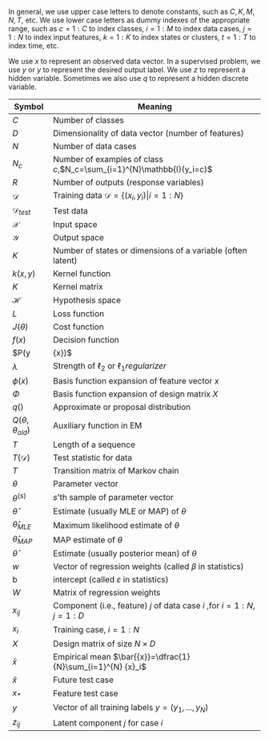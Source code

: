 In general, we use upper case letters to denote constants, such as $C, K, M, N, T$, etc. We use lower case letters as dummy indexes of the appropriate range, such as $c=1:C$ to index classes, $i=1:M$ to index data cases, $j=1:N$ to index input features, $k=1:K$ to index states or clusters, $t=1:T$ to index time, etc.

We use $x$ to represent an observed data vector. In a supervised problem, we use $y$ or ${y}$ to represent the desired output label. We use ${z}$ to represent a hidden variable. Sometimes we also use $q$ to represent a hidden discrete variable.


Symbol|Meaning
--|--
$C$ | Number of classes
$D$ | Dimensionality of data vector (number of features)
$N$ | Number of data cases
$N_c$ | Number of examples of class $c$,$N_c=\sum_{i=1}^{N}\mathbb{I}(y_i=c)$
$R$ | Number of outputs (response variables)
$\mathcal{D}$ | Training data $\mathcal{D}=\left\{({x}_i,y_i) \vert i=1:N\right\}$
$\mathcal{D}_{test}$ | Test data
$\mathcal{X}$ | Input space
$\mathcal{Y}$ | Output space
$K$ | Number of states or dimensions of a variable (often latent)
$k(x,y)$ | Kernel function
${K}$ | Kernel matrix
$\mathcal{H}$ | Hypothesis space
$L$ | Loss function 
$J({\theta})$ | Cost function
$f({x})$ | Decision function
$P(y|{x})$ | Conditional probability
$\lambda$ | Strength of $\ell_2$ or $\ell_1 regularizer$
$\phi(x)$ | Basis function expansion of feature vector ${x}$
$\Phi$ | Basis function expansion of design matrix ${X}$
$q()$ | Approximate or proposal distribution
$Q({\theta},{\theta}_{old})$ | Auxiliary function in EM
$T$ | Length of a sequence
$T(\mathcal{D})$ | Test statistic for data
${T}$ | Transition matrix of Markov chain
${\theta}$ | Parameter vector
${\theta}^{(s)}$ | $s$'th sample of parameter vector
$\hat{{\theta}}$ | Estimate (usually MLE or MAP) of ${\theta}$
$\hat{{\theta}}_{MLE}$ | Maximum likelihood estimate of ${\theta}$
$\hat{{\theta}}_{MAP}$ | MAP estimate of ${\theta}$
$\bar{{\theta}}$ | Estimate (usually posterior mean) of  ${\theta}$
${w}$ | Vector of regression weights (called ${\beta}$ in statistics)
b | intercept (called $\varepsilon$ in statistics)
${W}$ | Matrix of regression weights
$x_{ij}$ | Component (i.e., feature) $j$ of data case $i$ ,for $i=1:N ,j=1:D$
${x}_i$ | Training case, $i=1:N$
${X}$ | Design matrix of size $N \times D$
$\bar{{x}}$ | Empirical mean $\bar{{x}}=\dfrac{1}{N}\sum_{i=1}^{N} {x}_i$
$\tilde{{x}}$ | Future test case
${x}_*$ | Feature test case
${y}$ | Vector of all training labels ${y} =(y_1,...,y_N)$
$z_{ij}$ | Latent component $j$ for case $i$
